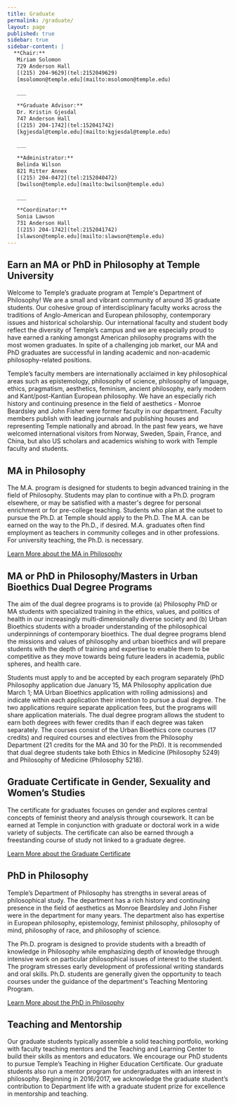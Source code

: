 ```yaml
---
title: Graduate
permalink: /graduate/
layout: page
published: true
sidebar: true
sidebar-content: |
  **Chair:**  
   Miriam Solomon  
   729 Anderson Hall  
   [(215) 204-9629](tel:2152049629)  
   [msolomon@temple.edu](mailto:msolomon@temple.edu)  
   
   ___
   
   **Graduate Advisor:**  
   Dr. Kristin Gjesdal  
   747 Anderson Hall  
   [(215) 204-1742](tel:152041742)  
   [kgjesdal@temple.edu](mailto:kgjesdal@temple.edu)  
   
   ___
   
   **Administrator:**  
   Belinda Wilson  
   821 Ritter Annex   
   [(215) 204-0472](tel:2152040472)  
   [bwilson@temple.edu](mailto:bwilson@temple.edu)  
   
   ___

   **Coordinator:**  
   Sonia Lawson  
   731 Anderson Hall    
   [(215) 204-1742](tel:2152041742)   
   [slawson@temple.edu](mailto:slawson@temple.edu)
---
```

## Earn an MA or PhD in Philosophy at Temple University
Welcome to Temple’s graduate program at Temple's Department of Philosophy! We are a small and vibrant community of around 35 graduate students. Our cohesive group of interdisciplinary faculty works across the traditions of Anglo-American and European philosophy, contemporary issues and historical scholarship. Our international faculty and student body reflect the diversity of Temple’s campus and we are especially proud to have earned a ranking amongst American philosophy programs with the most women graduates. In spite of a challenging job market, our MA and PhD graduates are successful in landing academic and non-academic philosophy-related positions. 

Temple’s faculty members are internationally acclaimed in key philosophical areas such as epistemology, philosophy of science, philosophy of language, ethics, pragmatism, aesthetics, feminism, ancient philosophy, early modern and Kant/post-Kantian European philosophy. We have an especially rich history and continuing presence in the field of aesthetics - Monroe Beardsley and John Fisher were former faculty in our department. Faculty members publish with leading journals and publishing houses and representing Temple nationally and abroad. In the past few years, we have welcomed international visitors from Norway, Sweden, Spain, France, and China, but also US scholars and academics wishing to work with Temple faculty and students. 

## MA in Philosophy
The M.A. program is designed for students to begin advanced training in the field of Philosophy. Students may plan to continue with a Ph.D. program elsewhere, or may be satisfied with a master's degree for personal enrichment or for pre-college teaching. Students who plan at the outset to pursue the Ph.D. at Temple should apply to the Ph.D. The M.A. can be earned on the way to the Ph.D., if desired. M.A. graduates often find employment as teachers in community colleges and in other professions. For university teaching, the Ph.D. is necessary.

[Learn More about the MA in Philosophy](http://bulletin.temple.edu/graduate/scd/cla/philosophy-ma/)

## MA or PhD in Philosophy/Masters in Urban Bioethics Dual Degree Programs
The aim of the dual degree programs is to provide (a) Philosophy PhD or MA students with specialized training in the ethics, values, and politics of health in our increasingly multi-dimensionally diverse society and (b) Urban Bioethics students with a broader understanding of the philosophical underpinnings of contemporary bioethics. The dual degree programs blend the missions and values of philosophy and urban bioethics and will prepare students with the depth of training and expertise to enable them to be competitive as they move towards being future leaders in academia, public spheres, and health care.

Students must apply to and be accepted by each program separately (PhD Philosophy application due January 15, MA Philosophy application due March 1; MA Urban Bioethics application with rolling admissions) and indicate within each application their intention to pursue a dual degree. The two applications require separate application fees, but the programs will share application materials. The dual degree program allows the student to earn both degrees with fewer credits than if each degree was taken separately. The courses consist of the Urban Bioethics core courses (17 credits) and required courses and electives from the Philosophy Department (21 credits for the MA and 30 for the PhD). It is recommended that dual degree students take both Ethics in Medicine (Philosophy 5249) and Philosophy of Medicine (Philosophy 5218).

## Graduate Certificate in Gender, Sexuality and Women’s Studies
The certificate for graduates focuses on gender and explores central concepts of feminist theory and analysis through coursework. It can be earned at Temple in conjunction with graduate or doctoral work in a wide variety of subjects. The certificate can also be earned through a freestanding course of study not linked to a graduate degree.

[Learn More about the Graduate Certificate](https://liberalarts.temple.edu/academics/graduate/womens-studies-graduate-certificate)

## PhD in Philosophy
Temple’s Department of Philosophy has strengths in several areas of philosophical study. The department has a rich history and continuing presence in the field of aesthetics as Monroe Beardsley and John Fisher were in the department for many years. The department also has expertise in European philosophy, epistemology, feminist philosophy, philosophy of mind, philosophy of race, and philosophy of science.

The Ph.D. program is designed to provide students with a breadth of knowledge in Philosophy while emphasizing depth of knowledge through intensive work on particular philosophical issues of interest to the student. The program stresses early development of professional writing standards and oral skills. Ph.D. students are generally given the opportunity to teach courses under the guidance of the department's Teaching Mentoring Program.

[Learn More about the PhD in Philosophy](http://bulletin.temple.edu/graduate/scd/cla/philosophy-phd/)

## Teaching and Mentorship
Our graduate students typically assemble a solid teaching portfolio, working with faculty teaching mentors and the Teaching and Learning Center to build their skills as mentors and educators. We encourage our PhD students to pursue Temple’s Teaching in Higher Education Certificate. Our graduate students also run a mentor program for undergraduates with an interest in philosophy. Beginning in 2016/2017, we acknowledge the graduate student’s contribution to Department life with a graduate student prize for excellence in mentorship and teaching.



